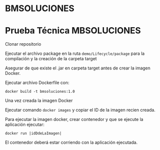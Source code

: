 # BMSOLUCIONES

Prueba Técnica MBSOLUCIONES
===========================

Clonar repositorio

Ejecutar el archivo package en la ruta `demo/Lifecycle/package` para la compilación y la creación de la carpeta target

Asegurar de que existe el .jar en carpeta target antes de crear la imagen Docker.

Ejecutar archivo Dockerfile con:

`docker build -t bmsoluciones:1.0`

Una vez creada la imagen Docker

Ejecutar comando `docker images` y copiar el ID de la imagen recien creada.

Para ejecutar la imagen docker, crear contenedor y que se ejecute la aplicación ejecutar:

`docker run |idDdeLaImagen|`

El contenedor deberá estar corriendo con la aplicación ejecutada.

